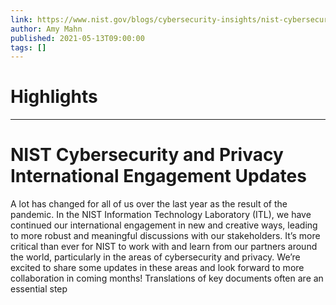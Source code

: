 ```yaml
---
link: https://www.nist.gov/blogs/cybersecurity-insights/nist-cybersecurity-and-privacy-international-engagement-updates
author: Amy Mahn
published: 2021-05-13T09:00:00
tags: []
---
```

# Highlights


---
# NIST Cybersecurity and Privacy International Engagement Updates
A lot has changed for all of us over the last year as the result of the pandemic. In the NIST Information Technology Laboratory (ITL), we have continued our international engagement in new and creative ways, leading to more robust and meaningful discussions with our stakeholders. It’s more critical than ever for NIST to work with and learn from our partners around the world, particularly in the areas of cybersecurity and privacy. We’re excited to share some updates in these areas and look forward to more collaboration in coming months! Translations of key documents often are an essential step